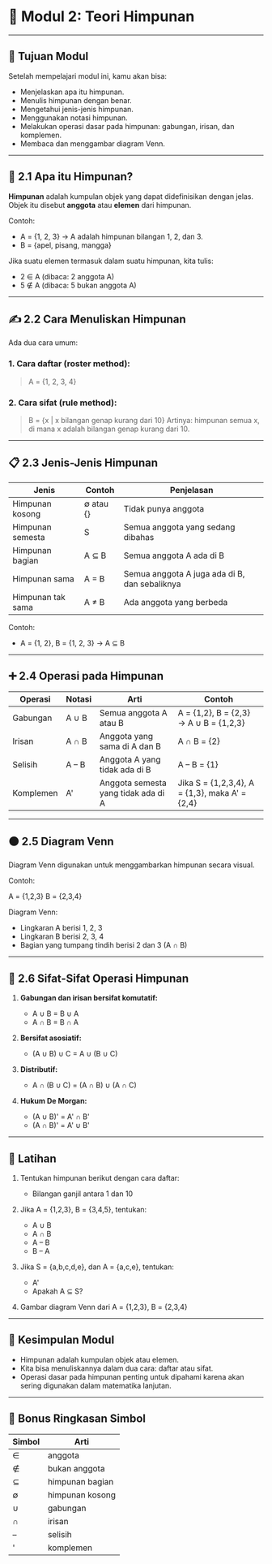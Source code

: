 # 📘 Modul 2: Teori Himpunan

---

## 🎯 Tujuan Modul

Setelah mempelajari modul ini, kamu akan bisa:

* Menjelaskan apa itu himpunan.
* Menulis himpunan dengan benar.
* Mengetahui jenis-jenis himpunan.
* Menggunakan notasi himpunan.
* Melakukan operasi dasar pada himpunan: gabungan, irisan, dan komplemen.
* Membaca dan menggambar diagram Venn.

---

## 📌 2.1 Apa itu Himpunan?

**Himpunan** adalah kumpulan objek yang dapat didefinisikan dengan jelas. Objek itu disebut **anggota** atau **elemen** dari himpunan.

Contoh:

* A = {1, 2, 3} → A adalah himpunan bilangan 1, 2, dan 3.
* B = {apel, pisang, mangga}

Jika suatu elemen termasuk dalam suatu himpunan, kita tulis:

* 2 ∈ A (dibaca: 2 anggota A)
* 5 ∉ A (dibaca: 5 bukan anggota A)

---

## ✍️ 2.2 Cara Menuliskan Himpunan

Ada dua cara umum:

### 1. Cara daftar (roster method):

> A = {1, 2, 3, 4}

### 2. Cara sifat (rule method):

> B = {x | x bilangan genap kurang dari 10}
> Artinya: himpunan semua x, di mana x adalah bilangan genap kurang dari 10.

---

## 📋 2.3 Jenis-Jenis Himpunan

| Jenis             | Contoh    | Penjelasan                                    |
| ----------------- | --------- | --------------------------------------------- |
| Himpunan kosong   | ∅ atau {} | Tidak punya anggota                           |
| Himpunan semesta  | S         | Semua anggota yang sedang dibahas             |
| Himpunan bagian   | A ⊆ B     | Semua anggota A ada di B                      |
| Himpunan sama     | A = B     | Semua anggota A juga ada di B, dan sebaliknya |
| Himpunan tak sama | A ≠ B     | Ada anggota yang berbeda                      |

Contoh:

* A = {1, 2}, B = {1, 2, 3} → A ⊆ B

---

## ➕ 2.4 Operasi pada Himpunan

| Operasi   | Notasi | Arti                                | Contoh                                         |
| --------- | ------ | ----------------------------------- | ---------------------------------------------- |
| Gabungan  | A ∪ B  | Semua anggota A atau B              | A = {1,2}, B = {2,3} → A ∪ B = {1,2,3}         |
| Irisan    | A ∩ B  | Anggota yang sama di A dan B        | A ∩ B = {2}                                    |
| Selisih   | A – B  | Anggota A yang tidak ada di B       | A – B = {1}                                    |
| Komplemen | A'     | Anggota semesta yang tidak ada di A | Jika S = {1,2,3,4}, A = {1,3}, maka A' = {2,4} |

---

## 🟠 2.5 Diagram Venn

Diagram Venn digunakan untuk menggambarkan himpunan secara visual.

Contoh:

A = {1,2,3}
B = {2,3,4}

Diagram Venn:

* Lingkaran A berisi 1, 2, 3
* Lingkaran B berisi 2, 3, 4
* Bagian yang tumpang tindih berisi 2 dan 3 (A ∩ B)

---

## 🧠 2.6 Sifat-Sifat Operasi Himpunan

1. **Gabungan dan irisan bersifat komutatif:**

   * A ∪ B = B ∪ A
   * A ∩ B = B ∩ A

2. **Bersifat asosiatif:**

   * (A ∪ B) ∪ C = A ∪ (B ∪ C)

3. **Distributif:**

   * A ∩ (B ∪ C) = (A ∩ B) ∪ (A ∩ C)

4. **Hukum De Morgan:**

   * (A ∪ B)' = A' ∩ B'
   * (A ∩ B)' = A' ∪ B'

---

## 📝 Latihan

1. Tentukan himpunan berikut dengan cara daftar:

   * Bilangan ganjil antara 1 dan 10

2. Jika A = {1,2,3}, B = {3,4,5}, tentukan:

   * A ∪ B
   * A ∩ B
   * A – B
   * B – A

3. Jika S = {a,b,c,d,e}, dan A = {a,c,e}, tentukan:

   * A'
   * Apakah A ⊆ S?

4. Gambar diagram Venn dari A = {1,2,3}, B = {2,3,4}

---

## 📌 Kesimpulan Modul

* Himpunan adalah kumpulan objek atau elemen.
* Kita bisa menuliskannya dalam dua cara: daftar atau sifat.
* Operasi dasar pada himpunan penting untuk dipahami karena akan sering digunakan dalam matematika lanjutan.

---

## 📎 Bonus Ringkasan Simbol

| Simbol | Arti            |
| ------ | --------------- |
| ∈      | anggota         |
| ∉      | bukan anggota   |
| ⊆      | himpunan bagian |
| ∅      | himpunan kosong |
| ∪      | gabungan        |
| ∩      | irisan          |
| –      | selisih         |
| '      | komplemen       |


